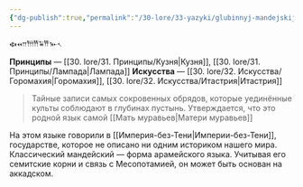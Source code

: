 ```yaml
---
{"dg-publish":true,"permalink":"/30-lore/33-yazyki/glubinnyj-mandejskij/","tags":["незримое/язык"]}
---
```


𐏃𐎧𐎠𐎡𐏁𐎡𐎹𐏐

**Принципы** — [[30. lore/31. Принципы/Кузня\|Кузня]], [[30. lore/31. Принципы/Лампада\|Лампада]] 
**Искусства** — [[30. lore/32. Искусства/Горомахия\|Горомахия]], [[30. lore/32. Искусства/Итастрия\|Итастрия]]

> Тайные записи самых сокровенных обрядов, которые уединённые культы соблюдают в глубинах пустынь. Утверждается, что это родной язык самой [[Мать муравьев\|Матери муравьев]]

На этом языке говорили в [[Империя-без-Тени\|Империи-без-Тени]], государстве, которое не описано ни одним историком нашего мира. Классический мандейский — форма арамейского языка. Учитывая его семитские корни и связь с Месопотамией, он может быть основан на аккадском. 